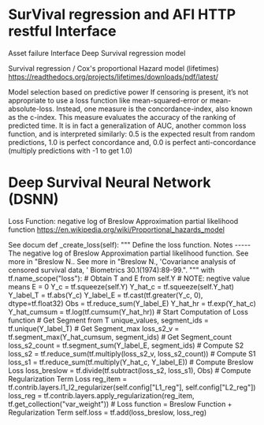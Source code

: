 # SurVival regression  and AFI HTTP restful Interface

Asset failure Interface Deep Survival regression model

Survival regression / Cox's proportional Hazard model (lifetimes)
https://readthedocs.org/projects/lifetimes/downloads/pdf/latest/

Model selection based on predictive power
If censoring is present, it’s not appropriate to use a loss function like mean-squared-error or mean-absolute-loss. Instead, one measure is the concordance-index, also known as the c-index. This measure evaluates the accuracy of the ranking of predicted time. It is in fact a generalization of AUC, another common loss function, and is interpreted similarly:
0.5 is the expected result from random predictions,
1.0 is perfect concordance and,
0.0 is perfect anti-concordance (multiply predictions with -1 to get 1.0)


# Deep Survival Neural Network (DSNN)

Loss Function: negative log of Breslow Approximation partial likelihood function
https://en.wikipedia.org/wiki/Proportional_hazards_model


See docum 
def _create_loss(self):
"""
      Define the loss function.
      Notes
      -----
      The negative log of Breslow Approximation partial
      likelihood function. See more in "Breslow N.. See more in
      "Breslow N., 'Covariance analysis of censored
      survival data, ' Biometrics 30.1(1974):89-99.".
      """
      with tf.name_scope("loss"):
      # Obtain T and E from self.Y
      # NOTE: negtive value means E = 0
      Y_c = tf.squeeze(self.Y)
      Y_hat_c = tf.squeeze(self.Y_hat)
      Y_label_T = tf.abs(Y_c)
      Y_label_E = tf.cast(tf.greater(Y_c, 0), dtype=tf.float32)
      Obs = tf.reduce_sum(Y_label_E)
      Y_hat_hr = tf.exp(Y_hat_c)
      Y_hat_cumsum = tf.log(tf.cumsum(Y_hat_hr))
      # Start Computation of Loss function
      # Get Segment from T
      unique_values, segment_ids = tf.unique(Y_label_T)
      # Get Segment_max
      loss_s2_v = tf.segment_max(Y_hat_cumsum, segment_ids)
      # Get Segment_count
      loss_s2_count = tf.segment_sum(Y_label_E, segment_ids)
      # Compute S2
      loss_s2 = tf.reduce_sum(tf.multiply(loss_s2_v,
      loss_s2_count))
      # Compute S1
      loss_s1 = tf.reduce_sum(tf.multiply(Y_hat_c, Y_label_E))
      # Compute Breslow Loss
      loss_breslow = tf.divide(tf.subtract(loss_s2, loss_s1), Obs)
      # Compute Regularization Term Loss
      reg_item =
      tf.contrib.layers.l1_l2_regularizer(self.config["L1_reg"],
      self.config["L2_reg"])
      loss_reg = tf.contrib.layers.apply_regularization(reg_item,
      tf.get_collection("var_weight"))
      # Loss function = Breslow Function + Regularization Term
      self.loss = tf.add(loss_breslow, loss_reg)
